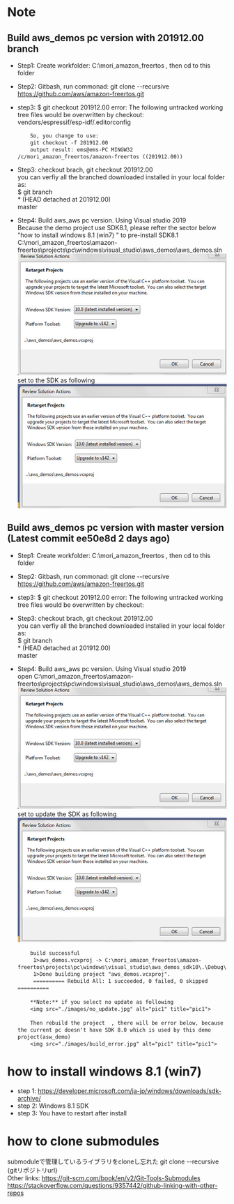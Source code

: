 # Note 
## Build aws_demos pc version with 201912.00  branch
- Step1:  Create workfolder: C:\mori_amazon_freertos  , then cd to this folder  
- Step2:  Gitbash, run commonad: git clone --recursive https://github.com/aws/amazon-freertos.git  
- step3:  $ git checkout 201912.00
            error: The following untracked working tree files would be overwritten by checkout:  
            vendors/espressif/esp-idf/.editorconfig  

          So, you change to use: 
          git checkout -f 201912.00 
          output result: ems@ems-PC MINGW32 /c/mori_amazon_freertos/amazon-freertos ((201912.00))
  
  
          
- Step3:  checkout brach, git checkout 201912.00    
          you can verfiy all the branched downloaded installed in your local folder as:  
          $ git branch  
            * (HEAD detached at 201912.00)  
            master  
- Step4:  Build aws_aws pc version. Using Visual studio 2019  
          Because the demo project use SDK8.1, please refter the sector below "how to install windows 8.1  (win7)  "  to pre-install SDK8.1  
          C:\mori_amazon_freertos\amazon-freertos\projects\pc\windows\visual_studio\aws_demos\aws_demos.sln   
          <img src="./images/sdk.jpg" alt="pic1" title="pic1"> 
          set to the SDK as following  
          <img src="./images/update.jpg" alt="pic1" title="pic1">    


## Build aws_demos pc version with master version (Latest commit ee50e8d 2 days ago)
- Step1:  Create workfolder: C:\mori_amazon_freertos  , then cd to this folder  
- Step2:  Gitbash, run commonad: git clone --recursive https://github.com/aws/amazon-freertos.git  
- step3:  $ git checkout 201912.00
            error: The following untracked working tree files would be overwritten by checkout:

- Step3:  checkout brach, git checkout 201912.00    
          you can verfiy all the branched downloaded installed in your local folder as:  
          $ git branch  
            * (HEAD detached at 201912.00)  
            master  
- Step4:  Build aws_aws pc version. Using Visual studio 2019  
          open C:\mori_amazon_freertos\amazon-freertos\projects\pc\windows\visual_studio\aws_demos\aws_demos.sln  
          <img src="./images/sdk.jpg" alt="pic1" title="pic1"> 
          set to update the SDK as following  
          <img src="./images/update.jpg" alt="pic1" title="pic1">   

          build successful  
           1>aws_demos.vcxproj -> C:\mori_amazon_freertos\amazon-freertos\projects\pc\windows\visual_studio\aws_demos_sdk10\.\Debug\aws_demos.exe  
           1>Done building project "aws_demos.vcxproj".  
           ========== Rebuild All: 1 succeeded, 0 failed, 0 skipped ==========  

          **Note:** if you select no update as following  
          <img src="./images/no_update.jpg" alt="pic1" title="pic1">   

          Then rebuild the project  , there will be error below, because the current pc doesn't have SDK 8.0 which is used by this demo project(asw_demo) 
          <img src="./images/build_error.jpg" alt="pic1" title="pic1">  
          

# how to install windows 8.1  (win7)  
- step 1:  https://developer.microsoft.com/ja-jp/windows/downloads/sdk-archive/  
- step 2:  Windows 8.1 SDK  
- step 3:  You have to restart after install 

# how to clone submodules  
submoduleで管理しているライブラリをcloneし忘れた 
git clone --recursive {gitリポジトリurl}  
Other links: https://git-scm.com/book/en/v2/Git-Tools-Submodules  
https://stackoverflow.com/questions/9357442/github-linking-with-other-repos  




